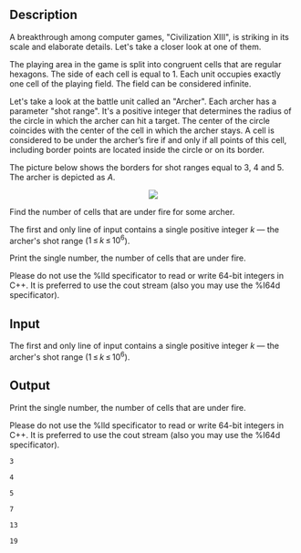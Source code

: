## Description

<div><p>A breakthrough among computer games, "Civilization XIII", is striking in its scale and elaborate details. Let's take a closer look at one of them.</p><p>The playing area in the game is split into congruent cells that are regular hexagons. The side of each cell is equal to 1. Each unit occupies exactly one cell of the playing field. The field can be considered infinite. </p><p>Let's take a look at the battle unit called an "Archer". Each archer has a parameter "shot range". It's a positive integer that determines the radius of the circle in which the archer can hit a target. The center of the circle coincides with the center of the cell in which the archer stays. A cell is considered to be under the archer’s fire if and only if all points of this cell, including border points are located inside the circle or on its border.</p><p>The picture below shows the borders for shot ranges equal to <span class="tex-span">3</span>, <span class="tex-span">4</span> and <span class="tex-span">5</span>. The archer is depicted as <span class="tex-span"><i>A</i></span>. </p><center> <img class="tex-graphics" src="file://XwlpMJvq.png" style="max-width: 100.0%;max-height: 100.0%;"> </center><p>Find the number of cells that are under fire for some archer.</p></div><div class="input-specification"><p>The first and only line of input contains a single positive integer <span class="tex-span"><i>k</i></span> — the archer's shot range (<span class="tex-span">1 ≤ <i>k</i> ≤ 10<sup class="upper-index">6</sup></span>).</p></div><div class="output-specification"><p>Print the single number, the number of cells that are under fire.</p><p>Please do not use the <span class="tex-font-style-tt">%lld</span> specificator to read or write 64-bit integers in C++. It is preferred to use the <span class="tex-font-style-tt">cout</span> stream (also you may use the <span class="tex-font-style-tt">%I64d</span> specificator).</p></div>

## Input

<p>The first and only line of input contains a single positive integer <span class="tex-span"><i>k</i></span> — the archer's shot range (<span class="tex-span">1 ≤ <i>k</i> ≤ 10<sup class="upper-index">6</sup></span>).</p>

## Output

<p>Print the single number, the number of cells that are under fire.</p><p>Please do not use the <span class="tex-font-style-tt">%lld</span> specificator to read or write 64-bit integers in C++. It is preferred to use the <span class="tex-font-style-tt">cout</span> stream (also you may use the <span class="tex-font-style-tt">%I64d</span> specificator).</p>





```input1
3

```




```input2
4

```




```input3
5

```




```output1
7
```




```output2
13
```




```output3
19
```


